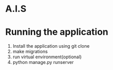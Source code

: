 
# A.I.S

# Running the application
1. Install the application using git clone
2. make migrations
3. run virtual environment(optional)
4. python manage.py runserver
